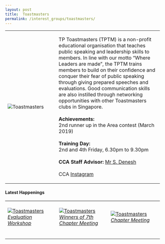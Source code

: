 ```yaml
---
layout: post
title:  Toastmasters
permalink: /interest_groups/toastmasters/
---
```


<div>
    <table>
        <tr>
            <td style="width:33%"><image src="{{site.baseurl}}/images/CCA_toastmasters.jpg" style="display:block;margin-left:auto;margin-right:auto;" alt="Toastmasters"></image></td>
            <td>
                <p>
                    TP Toastmasters (TPTM) is a non-profit educational organisation that teaches public speaking and leadership skills to members. In line with our motto “Where Leaders are made”, the TPTM trains members to build on their confidence and conquer their fear of public speaking through giving prepared speeches and evaluations. Good communication skills are also instilled through networking opportunities with other Toastmasters clubs in Singapore.<br>
                    <br>
                    <b>Achievements:</b><br>
                    2nd runner up in the Area contest (March 2019)<br>
                    <br>
                    <b>Training Day:</b><br>
                    2nd and 4th Friday, 6.30pm to 9.30pm<br>
                    <br>
                    <b>CCA Staff Advisor:</b> <a href="mailto:deneshs@tp.edu.sg">Mr S. Denesh</a><br>
                    <br>
                    CCA <a href="https://www.instagram.com/tptoastmasters">Instagram</a>
                </p>
            </td>
        </tr>
    </table>
</div>

#### Latest Happenings

<div>
    <table>
        <tr>
            <td style="width:33%"><br>
                <a href="https://www.instagram.com/p/CFeOO4eHhn3/">
                    <image src="{{site.baseurl}}/images/CCA-toastmasters_IG.jpg" style="display:block;margin-left:auto;margin-right:auto;" alt="Toastmasters">
                    <h6 style="margin-top:0%">Evaluation Workshop</h6>
                    </image>
                </a>
            </td>
            <td style="width:33%"><br>
                <a href="https://www.instagram.com/p/CEQYlKNnoti/">
                    <image src="{{site.baseurl}}/images/CCA-toastmasters_IG2.jpg" style="display:block;margin-left:auto;margin-right:auto;" alt="Toastmasters">
                    <h6 style="margin-top:0%">Winners of 7th Chapter Meeting</h6>
                    </image>
                </a>
            </td>
            <td style="width:33%"><br>
                <a href="https://www.instagram.com/p/CEQYPx3HS8G/">
                    <image src="{{site.baseurl}}/images/CCA-toastmasters_IG3.jpg" style="display:block;margin-left:auto;margin-right:auto;" alt="Toastmasters">
                    <h6 style="margin-top:0%">Chapter Meeting</h6>
                    </image>
                </a>
            </td>
        </tr>
    </table>
</div>